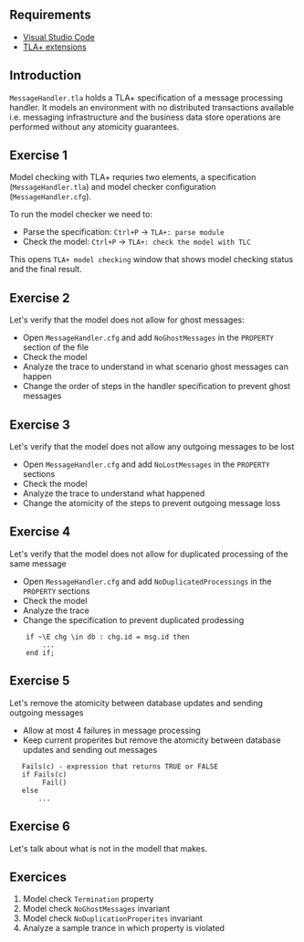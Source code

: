 ## Requirements

- [Visual Studio Code](https://code.visualstudio.com/)
- [TLA+ extensions](https://github.com/alygin/vscode-tlaplus/wiki/How-to-Install)
 

## Introduction

`MessageHandler.tla` holds a TLA+ specification of a message processing handler. It models an environment with no distributed transactions available i.e. messaging infrastructure and the business data store operations are performed without any atomicity guarantees. 


## Exercise 1

Model checking with TLA+ requries two elements, a specification (`MessageHandler.tla`) and model checker configuration (`MessageHandler.cfg`). 

To run the model checker we need to:
 * Parse the specification: `Ctrl+P` -> `TLA+: parse module`
 * Check the model: `Ctrl+P` -> `TLA+: check the model with TLC`

 This opens `TLA+ model checking` window that shows model checking status and the final result.

## Exercise 2

Let's verify that the model does not allow for ghost messages:
 * Open `MessageHandler.cfg` and add `NoGhostMessages` in the `PROPERTY` section of the file
 * Check the model
 * Analyze the trace to understand in what scenario ghost messages can happen
 * Change the order of steps in the handler specification to prevent ghost messages

## Exercise 3

Let's verify that the model does not allow any outgoing messages to be lost
 * Open `MessageHandler.cfg` and add `NoLostMessages` in the `PROPERTY` sections
 * Check the model
 * Analyze the trace to understand what happened
 * Change the atomicity of the steps to prevent outgoing message loss

## Exercise 4

Let's verify that the model does not allow for duplicated processing of the same message
 * Open `MessageHandler.cfg` and add `NoDuplicatedProcessings` in the `PROPERTY` sections
 * Check the model
 * Analyze the trace
 * Change the specification to prevent duplicated prodessing

``` TLA+
    if ~\E chg \in db : chg.id = msg.id then
        ...
    end if;
```
## Exercise 5

Let's remove the atomicity between database updates and sending outgoing messages
 * Allow at most 4 failures in message processing
 * Keep current properites but remove the atomicity between database updates and sending out messages 

```
   Fails(c) - expression that returns TRUE or FALSE
   if Fails(c)
        Fail()
   else
       ...
```

## Exercise 6

Let's talk about what is not in the modell that makes. 

## Exercices

1. Model check `Termination` property
2. Model check `NoGhostMessages` invariant
3. Model check `NoDuplicationProperites` invariant
4. Analyze a sample trance in which property is violated



 
